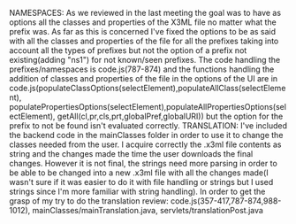 NAMESPACES:
As we reviewed in the last meeting the goal was to have as options all the classes
and properties of the X3ML file no matter what the prefix was. As far as this is 
concerned I've fixed the options to be as said with all the classes and properties 
of the file for all the prefixes taking into account all the types of prefixes but 
not the option of a prefix not existing(adding "ns1") for not known/seen prefixes.
The code handling the prefixes/namespaces is code.js(787-874) and the functions 
handling the addition of classes and properties of the file in the options of the UI
are in code.js(populateClassOptions(selectElement),populateAllClass(selectElement),
populatePropertiesOptions(selectElement),populateAllPropertiesOptions(selectElement),
getAll(cl,pr,cls,prt,globalPref,globalURI)) but the option for the prefix to not be 
found isn't evaluated correctly.
TRANSLATION:
I've included the backend code in the mainClasses folder in order to use it 
to change the classes needed from the user. I acquire correctly the .x3ml file
contents as string and the changes made the time the user downloads the final 
changes. However it is not final, the strings need more parsing in order to be
able to be changed into a new .x3ml file with all the changes made(I wasn't sure
if it was easier to do it with file handling or strings but I used strings since
I'm more familiar with string handling). In order to get the grasp of my try to 
do the translation review: code.js(357-417,787-874,988-1012),
mainClasses/mainTranslation.java, servlets/translationPost.java
